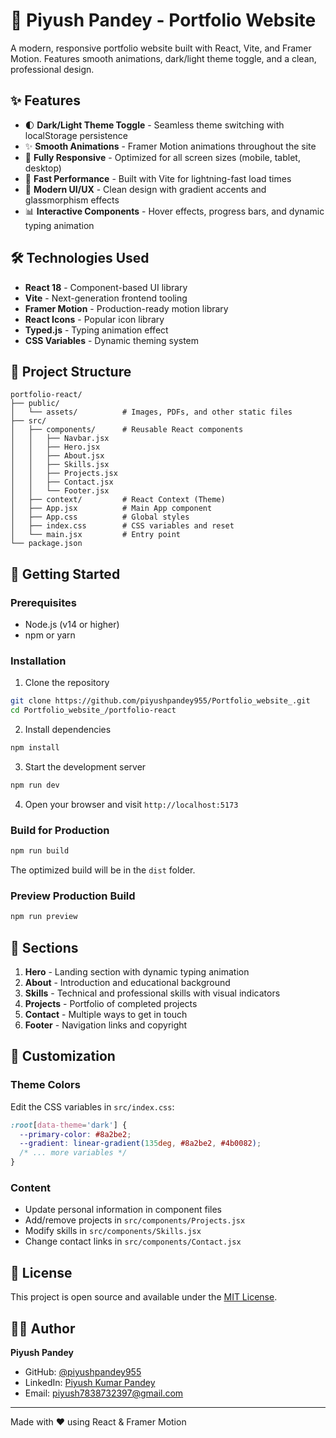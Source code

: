 # 🎨 Piyush Pandey - Portfolio Website

A modern, responsive portfolio website built with React, Vite, and Framer Motion. Features smooth animations, dark/light theme toggle, and a clean, professional design.

## ✨ Features

- 🌓 **Dark/Light Theme Toggle** - Seamless theme switching with localStorage persistence
- ✨ **Smooth Animations** - Framer Motion animations throughout the site
- 📱 **Fully Responsive** - Optimized for all screen sizes (mobile, tablet, desktop)
- 🚀 **Fast Performance** - Built with Vite for lightning-fast load times
- 🎯 **Modern UI/UX** - Clean design with gradient accents and glassmorphism effects
- 📊 **Interactive Components** - Hover effects, progress bars, and dynamic typing animation

## 🛠️ Technologies Used

- **React 18** - Component-based UI library
- **Vite** - Next-generation frontend tooling
- **Framer Motion** - Production-ready motion library
- **React Icons** - Popular icon library
- **Typed.js** - Typing animation effect
- **CSS Variables** - Dynamic theming system

## 📂 Project Structure

```
portfolio-react/
├── public/
│   └── assets/          # Images, PDFs, and other static files
├── src/
│   ├── components/      # Reusable React components
│   │   ├── Navbar.jsx
│   │   ├── Hero.jsx
│   │   ├── About.jsx
│   │   ├── Skills.jsx
│   │   ├── Projects.jsx
│   │   ├── Contact.jsx
│   │   └── Footer.jsx
│   ├── context/         # React Context (Theme)
│   ├── App.jsx          # Main App component
│   ├── App.css          # Global styles
│   ├── index.css        # CSS variables and reset
│   └── main.jsx         # Entry point
└── package.json
```

## 🚀 Getting Started

### Prerequisites

- Node.js (v14 or higher)
- npm or yarn

### Installation

1. Clone the repository
```bash
git clone https://github.com/piyushpandey955/Portfolio_website_.git
cd Portfolio_website_/portfolio-react
```

2. Install dependencies
```bash
npm install
```

3. Start the development server
```bash
npm run dev
```

4. Open your browser and visit `http://localhost:5173`

### Build for Production

```bash
npm run build
```

The optimized build will be in the `dist` folder.

### Preview Production Build

```bash
npm run preview
```

## 📱 Sections

1. **Hero** - Landing section with dynamic typing animation
2. **About** - Introduction and educational background
3. **Skills** - Technical and professional skills with visual indicators
4. **Projects** - Portfolio of completed projects
5. **Contact** - Multiple ways to get in touch
6. **Footer** - Navigation links and copyright

## 🎨 Customization

### Theme Colors

Edit the CSS variables in `src/index.css`:

```css
:root[data-theme='dark'] {
  --primary-color: #8a2be2;
  --gradient: linear-gradient(135deg, #8a2be2, #4b0082);
  /* ... more variables */
}
```

### Content

- Update personal information in component files
- Add/remove projects in `src/components/Projects.jsx`
- Modify skills in `src/components/Skills.jsx`
- Change contact links in `src/components/Contact.jsx`

## 📄 License

This project is open source and available under the [MIT License](LICENSE).

## 👨‍💻 Author

**Piyush Pandey**
- GitHub: [@piyushpandey955](https://github.com/piyushpandey955)
- LinkedIn: [Piyush Kumar Pandey](https://www.linkedin.com/in/piyush-kumar-pandey-897ba4299/)
- Email: piyush7838732397@gmail.com

---

Made with ❤️ using React & Framer Motion
